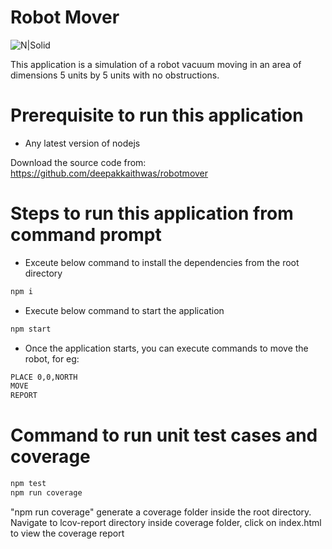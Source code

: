 # Robot Mover

![N|Solid](https://www.logoground.com/uploads/2018182912018-06-073942182Robot%20Logo.jpg)

This application is a simulation of a robot vacuum moving in an area of dimensions 5 units by 5 units with no obstructions.

# Prerequisite to run this application

  - Any latest version of nodejs

Download the source code from: https://github.com/deepakkaithwas/robotmover
# Steps to run this application from command prompt

  - Exceute below command to install the dependencies from the root directory
 ```sh
 npm i
```
  - Execute below command to start the application
 ```sh
npm start
```
  - Once the application starts, you can execute commands to move the robot, for eg:
 ```sh
PLACE 0,0,NORTH
MOVE
REPORT
```

  # Command to run unit test cases and coverage
 ```sh
npm test 
 npm run coverage
```
 "npm run coverage" generate a coverage folder inside the root directory. Navigate to lcov-report directory inside coverage folder, click on index.html to view the coverage report
